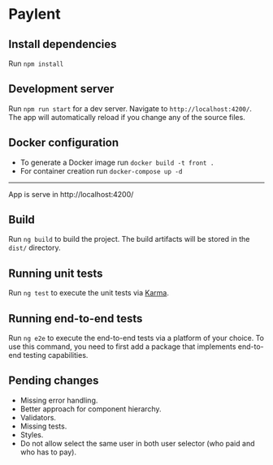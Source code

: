# Paylent

## Install dependencies

Run `npm install`

## Development server

Run `npm run start` for a dev server. Navigate to `http://localhost:4200/`. The app will automatically reload if you change any of the source files.

## Docker configuration

- To generate a Docker image run `docker build -t front .`
- For container creation run `docker-compose up -d`
---
App is serve in http://localhost:4200/

## Build

Run `ng build` to build the project. The build artifacts will be stored in the `dist/` directory.

## Running unit tests

Run `ng test` to execute the unit tests via [Karma](https://karma-runner.github.io).

## Running end-to-end tests

Run `ng e2e` to execute the end-to-end tests via a platform of your choice. To use this command, you need to first add a package that implements end-to-end testing capabilities.

## Pending changes

- Missing error handling.
- Better approach for component hierarchy.
- Validators.
- Missing tests.
- Styles.
- Do not allow select the same user in both user selector (who paid and who has to pay).
